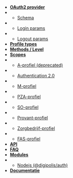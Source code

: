 
* [**OAuth2 provider**](/)
* * [Schema](/consent/schema)
* * [Login params](/consent/loginparams)
* * [Logout params](/consent/logoutparams)
* [**Profile types**](/profiles/)
* [**Methods / Level**](/methodsAndLevels)
* [**Scopes**](/scopes/)
* * [A-profiel (deprecated)](/scopes/Aprofiel)
* * [Authentication 2.0](/scopes/Authentication2.0)
* * [M-profiel](/scopes/Mprofiel)
* * [PZA-profiel](/scopes/PZAprofiel)
* * [SO-profiel](/scopes/Mprofiel)
* * [Provant-profiel](/scopes/provantprofiel)
* * [Zorgbedrijf-profiel](/scopes/Mprofiel)
* * [FAS-profiel](/scopes/fasprofiel)
* [**API**](/api/)
* [**FAQ**](/faq/)
* [**Modules**](/modules/)
* * [Nodejs (@digipolis/auth)](/modules/nodejs)
* [**Documentatie**](/DOC.md)

